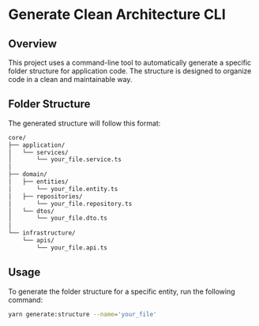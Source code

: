 # Generate Clean Architecture CLI

## Overview
This project uses a command-line tool to automatically generate a specific folder structure for application code. The structure is designed to organize code in a clean and maintainable way.

## Folder Structure
The generated structure will follow this format:
```bash
core/
├── application/
│   └── services/
│       └── your_file.service.ts  
│     
├── domain/
│   ├── entities/
│       └── your_file.entity.ts  
│   ├── repositories/
│       └── your_file.repository.ts  
│   └── dtos/
│       └── your_file.dto.ts  
│     
└── infrastructure/
    └── apis/
        └── your_file.api.ts  
```

## Usage

To generate the folder structure for a specific entity, run the following command:

```bash
yarn generate:structure --name='your_file'
```